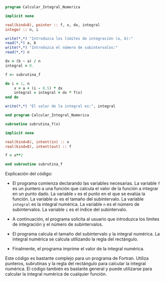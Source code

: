 ```fortran
program Calcular_Integral_Numerica

implicit none

real(kind=8), pointer :: f, x, dx, integral
integer :: n, i

write(*,*) "Introduzca los límites de integración (a, b):"
read(*,*) a, b
write(*,*) "Introduzca el número de subintervalos:"
read(*,*) n

dx = (b - a) / n
integral = 0.

f => subrutina_f

do i = 1, n
    x = a + (i - 0.5) * dx
    integral = integral + dx * f(x)
end do

write(*,*) "El valor de la integral es:", integral

end program Calcular_Integral_Numerica

subroutine subrutina_f(x)

implicit none

real(kind=8), intent(in) :: x
real(kind=8), intent(out) :: f

f = x**2

end subroutine subrutina_f
```

Explicación del código:

* El programa comienza declarando las variables necesarias. La variable `f` es un puntero a una función que calcula el valor de la función a integrar en un punto dado. La variable `x` es el punto en el que se evalúa la función. La variable `dx` es el tamaño del subintervalo. La variable `integral` es la integral numérica. La variable `n` es el número de subintervalos. La variable `i` es el índice del subintervalo.

* A continuación, el programa solicita al usuario que introduzca los límites de integración y el número de subintervalos.

* El programa calcula el tamaño del subintervalo y la integral numérica. La integral numérica se calcula utilizando la regla del rectángulo.

* Finalmente, el programa imprime el valor de la integral numérica.

Este código es bastante complejo para un programa de Fortran. Utiliza punteros, subrutinas y la regla del rectángulo para calcular la integral numérica. El código también es bastante general y puede utilizarse para calcular la integral numérica de cualquier función.